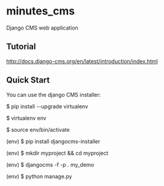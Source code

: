 # minutes_cms
Django CMS web application

## Tutorial

http://docs.django-cms.org/en/latest/introduction/index.html

## Quick Start

You can use the django CMS installer:

$ pip install --upgrade virtualenv

$ virtualenv env

$ source env/bin/activate

(env) $ pip install djangocms-installer

(env) $ mkdir myproject && cd myproject

(env) $ djangocms -f -p . my_demo

(env) $ python manage.py

